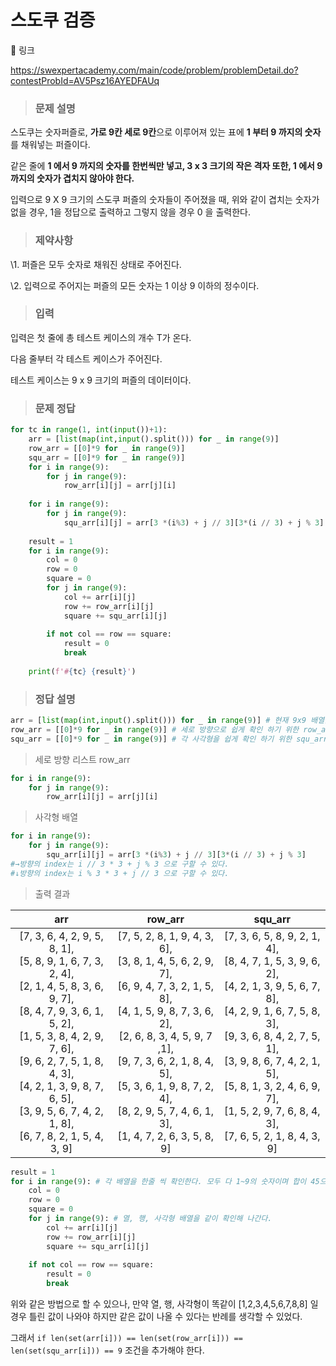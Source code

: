 # 스도쿠 검증

🔗 링크

https://swexpertacademy.com/main/code/problem/problemDetail.do?contestProbId=AV5Psz16AYEDFAUq

> ### 문제 설명



스도쿠는 숫자퍼즐로, **가로 9칸 세로 9칸**으로 이루어져 있는 표에 **1 부터 9 까지의 숫자**를 채워넣는 퍼즐이다.

같은 줄에 **1 에서 9 까지의 숫자를 한번씩만 넣고, 3 x 3 크기의 작은 격자 또한, 1 에서 9 까지의 숫자가 겹치지 않아야 한다.**

입력으로 9 X 9 크기의 스도쿠 퍼즐의 숫자들이 주어졌을 때, 위와 같이 겹치는 숫자가 없을 경우, 1을 정답으로 출력하고 그렇지 않을 경우 0 을 출력한다.



> ### **제약사항**

\1. 퍼즐은 모두 숫자로 채워진 상태로 주어진다.

\2. 입력으로 주어지는 퍼즐의 모든 숫자는 1 이상 9 이하의 정수이다.



> ### 입력

입력은 첫 줄에 총 테스트 케이스의 개수 T가 온다.

다음 줄부터 각 테스트 케이스가 주어진다.

테스트 케이스는 9 x 9 크기의 퍼즐의 데이터이다.



> ###  문제 정답

```python
for tc in range(1, int(input())+1):
    arr = [list(map(int,input().split())) for _ in range(9)]
    row_arr = [[0]*9 for _ in range(9)]
    squ_arr = [[0]*9 for _ in range(9)]
    for i in range(9):
        for j in range(9):
            row_arr[i][j] = arr[j][i]
 
    for i in range(9):
        for j in range(9):
            squ_arr[i][j] = arr[3 *(i%3) + j // 3][3*(i // 3) + j % 3]
 
    result = 1
    for i in range(9):
        col = 0
        row = 0
        square = 0
        for j in range(9):
            col += arr[i][j]
            row += row_arr[i][j]
            square += squ_arr[i][j]
 
        if not col == row == square:
            result = 0
            break
 
    print(f'#{tc} {result}')
```



> ### 정답 설명

```python
arr = [list(map(int,input().split())) for _ in range(9)] # 현재 9x9 배열을 담을 리스트 arr
row_arr = [[0]*9 for _ in range(9)] # 세로 방향으로 쉽게 확인 하기 위한 row_arr 리스트
squ_arr = [[0]*9 for _ in range(9)] # 각 사각형을 쉽게 확인 하기 위한 squ_arr 리스트
```

> 세로 방향 리스트 row_arr

```python
for i in range(9):
    for j in range(9):
        row_arr[i][j] = arr[j][i]
```

> 사각형 배열

```python
for i in range(9):
    for j in range(9):
        squ_arr[i][j] = arr[3 *(i%3) + j // 3][3*(i // 3) + j % 3]
#→방향의 index는 i // 3 * 3 + j % 3 으로 구할 수 있다.
#↓방향의 index는 i % 3 * 3 + j // 3 으로 구할 수 있다.
```

> 출력 결과

|                             arr                              |                           row_arr                            |                           squ_arr                            |
| :----------------------------------------------------------: | :----------------------------------------------------------: | :----------------------------------------------------------: |
| [7, 3, 6, 4, 2, 9, 5, 8, 1],<br/>[5, 8, 9, 1, 6, 7, 3, 2, 4],<br/>[2, 1, 4, 5, 8, 3, 6, 9, 7],<br/>[8, 4, 7, 9, 3, 6, 1, 5, 2],<br/>[1, 5, 3, 8, 4, 2, 9, 7, 6],<br/>[9, 6, 2, 7, 5, 1, 8, 4, 3],<br/>[4, 2, 1, 3, 9, 8, 7, 6, 5],<br/>[3, 9, 5, 6, 7, 4, 2, 1, 8],<br/>[6, 7, 8, 2, 1, 5, 4, 3, 9] | [7, 5, 2, 8, 1, 9, 4, 3, 6],<br/>[3, 8, 1, 4, 5, 6, 2, 9, 7],<br/>[6, 9, 4, 7, 3, 2, 1, 5, 8],<br/>[4, 1, 5, 9, 8, 7, 3, 6, 2],<br/>[2, 6, 8, 3, 4, 5, 9, 7 ,1],<br/>[9, 7, 3, 6, 2, 1, 8, 4, 5],<br/>[5, 3, 6, 1, 9, 8, 7, 2, 4],<br/>[8, 2, 9, 5, 7, 4, 6, 1, 3],<br/>[1, 4, 7, 2, 6, 3, 5, 8, 9] | [7, 3, 6, 5, 8, 9, 2, 1, 4],<br/>[8, 4, 7, 1, 5, 3, 9, 6, 2],<br/>[4, 2, 1, 3, 9, 5, 6, 7, 8],<br/>[4, 2, 9, 1, 6, 7, 5, 8, 3],<br/>[9, 3, 6, 8, 4, 2, 7, 5, 1],<br/>[3, 9, 8, 6, 7, 4, 2, 1, 5],<br/>[5, 8, 1, 3, 2, 4, 6, 9, 7],<br/>[1, 5, 2, 9, 7, 6, 8, 4, 3],<br/>[7, 6, 5, 2, 1, 8, 4, 3, 9] |



```python
result = 1
for i in range(9): # 각 배열을 한줄 씩 확인한다. 모두 다 1~9의 숫자이며 합이 45으로 같아야한다.
    col = 0
    row = 0
    square = 0
    for j in range(9): # 열, 행, 사각형 배열을 같이 확인해 나간다.
        col += arr[i][j] 
        row += row_arr[i][j]
        square += squ_arr[i][j]
 
    if not col == row == square:
        result = 0
        break
```

위와 같은 방법으로 할 수 있으나, 만약 열, 행, 사각형이 똑같이 [1,2,3,4,5,6,7,8,8] 일 경우 틀린 값이 나와야 하지만 같은 값이 나올 수 있다는 반례를 생각할 수 있었다.

그래서 `if len(set(arr[i])) == len(set(row_arr[i])) == len(set(squ_arr[i])) == 9` 조건을 추가해야 한다.